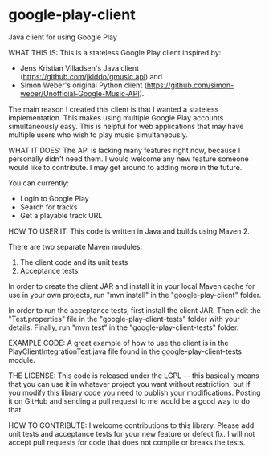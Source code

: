 google-play-client
==================

Java client for using Google Play

WHAT THIS IS:
This is a stateless Google Play client inspired by:
- Jens Kristian Villadsen's Java client (https://github.com/jkiddo/gmusic.api) and
- Simon Weber's original Python client (https://github.com/simon-weber/Unofficial-Google-Music-API).

The main reason I created this client is that I wanted a stateless implementation. This makes using multiple Google Play accounts simultaneously easy. This is helpful for web applications that may have multiple users who wish to play music simultaneously.

WHAT IT DOES:
The API is lacking many features right now, because I personally didn't need them. I would welcome any new feature someone would like to contribute. I may get around to adding more in the future.

You can currently:
- Login to Google Play
- Search for tracks
- Get a playable track URL

HOW TO USER IT:
This code is written in Java and builds using Maven 2.

There are two separate Maven modules:
1. The client code and its unit tests
2. Acceptance tests

In order to create the client JAR and install it in your local Maven cache for use in your own projects, run "mvn install" in the "google-play-client" folder.

In order to run the acceptance tests, first install the client JAR. Then edit the "Test.properties" file in the "google-play-client-tests" folder with your details. Finally, run "mvn test" in the "google-play-client-tests" folder.

EXAMPLE CODE:
A great example of how to use the client is in the PlayClientIntegrationTest.java file found in the google-play-client-tests module. 

THE LICENSE:
This code is released under the LGPL -- this basically means that you can use it in whatever project you want without restriction, but if you modify this library code you need to publish your modifications. Posting it on GitHub and sending a pull request to me would be a good way to do that.

HOW TO CONTRIBUTE:
I welcome contributions to this library. Please add unit tests and acceptance tests for your new feature or defect fix. I will not accept pull requests for code that does not compile or breaks the tests.